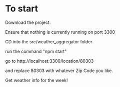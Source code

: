 # To start

Download the project. 

Ensure that nothing is currently running on port 3300

CD into the src/weather_aggregator folder

run the command "npm start"

go to 
http://localhost:3300/location/80303

and replace 80303 with whatever Zip Code you like.

Get weather info for the week!
